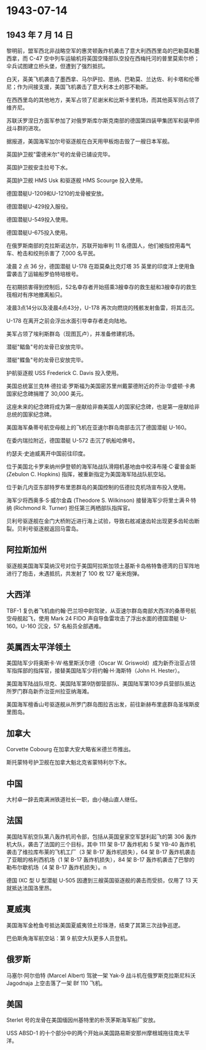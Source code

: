 # 1943-07-14

## 1943 年 7 月 14 日

黎明前，盟军西北非战略空军的惠灵顿轰炸机袭击了意大利西西里岛的巴勒莫和墨西拿，而
C-47
空中列车运输机将英国空降部队空投在西梅托河的普里莫索尔桥；伞兵试图建立桥头堡，但遭到了强烈抵抗。

白天，英美飞机袭击了墨西拿、马尔萨拉、恩纳、巴勒莫、兰达佐、利卡塔和伦蒂尼；作为间接支援，美国飞机袭击了意大利本土的那不勒斯。

在西西里岛的其他地方，美军占领了尼谢米和比斯卡里机场，而其他英军则占领了维齐尼。

苏联沃罗涅日方面军参加了对俄罗斯库尔斯克南部的德国第四装甲集团军和装甲师战斗群的进攻。

据报道，美国海军加尔号驱逐舰在白天用甲板炮击毁了一艘日本军舰。

英国护卫舰"雷德米尔"号的龙骨已铺设完毕。

英国护卫舰安圭拉号下水。

英国护卫舰 HMS Usk 和驱逐舰 HMS Scourge 投入使用。

德国潜艇U-1209和U-1210的龙骨被安放。

德国潜艇U-429投入服役。

德国潜艇U-549投入使用。

德国潜艇U-675投入使用。

在俄罗斯南部的克拉斯诺达尔，苏联开始审判 11
名德国人，他们被指控用毒气车、枪击和绞刑杀害了 7,000 名平民。

凌晨 2 点 36 分，德国潜艇 U-178 在距莫桑比克灯塔 35
英里的印度洋上使用鱼雷袭击了运输船罗伯特培根号。

在初期损害得到控制后，52名幸存者开始搭乘3艘幸存的救生艇和3艘幸存的救生筏相对有序地撤离船只。

凌晨3点14分以及凌晨4点43分，U-178 再次向燃烧的残骸发射鱼雷，将其击沉。

U-178 在离开之前会浮出水面引导幸存者走向陆地。

美军占领了埃利斯群岛（现图瓦卢），并准备修建机场。

潜艇"鲳鱼"号的龙骨已安放完毕。

潜艇"鲽鱼"号的龙骨已安放完毕。

护航驱逐舰 USS Frederick C. Davis 投入使用。

美国总统富兰克林·德拉诺·罗斯福为美国密苏里州戴蒙德附近的乔治·华盛顿·卡弗国家纪念碑捐赠了
30,000 美元。

这座未来的纪念碑将成为第一座献给非裔美国人的国家纪念碑，也是第一座献给非总统的国家纪念碑。

美国海军桑蒂号航空母舰上的飞机在亚速尔群岛南部击沉了德国潜艇 U-160。

在委内瑞拉附近，德国潜艇 U-572 击沉了帆船哈佛号。

约瑟夫·史迪威离开中国前往印度。

位于美国北卡罗来纳州伊登顿的海军陆战队滑翔机基地由中校泽布隆·C·霍普金斯
(Zebulon C. Hopkins) 指挥，被重新指定为美国海军陆战队航空站。

位于新几内亚东部特罗布里恩群岛的美国控制的伍德拉克机场宣布投入使用。

海军少将西奥多·S·威尔金森 (Theodore S. Wilkinson)
接替海军少将里士满·R·特纳 (Richmond R. Turner) 担任第三两栖部队指挥官。

贝利号驱逐舰在金门大桥附近进行海上试验，导致右舷减速齿轮出现更多齿轮齿断裂。贝利号驱逐舰返回马雷岛。

## 阿拉斯加州

驱逐舰美国海军莫纳汉号对位于美国阿拉斯加领土基斯卡岛格特鲁德湾的日军阵地进行了炮击，未遇抵抗，共发射了
100 枚 127 毫米炮弹。

## 大西洋

TBF-1
复仇者飞机由约翰·巴兰坦中尉驾驶，从亚速尔群岛南部大西洋的桑蒂号航空母舰起飞，使用
Mark 24 FIDO 声自导鱼雷攻击了浮出水面的德国潜艇 U-160。U-160 沉没，57
名船员全部遇难。

## 英属西太平洋领土

美国陆军少将奥斯卡·W·格里斯沃尔德（Oscar W.
Griswold）成为新乔治亚占领军指挥部的指挥官，接替美国陆军少将约翰·H·海斯特（John
H. Hester）。

美国海军陆战队坦克、美国陆军第9防御营部队、美国陆军第103步兵营部队抵达所罗门群岛新乔治亚州拉亚纳海滩。

美国海军檀香山号驱逐舰从所罗门群岛图拉吉出发，前往新赫布里底群岛圣埃斯皮里图岛。

## 加拿大

Corvette Cobourg 在加拿大安大略省米德兰市推出。

斯托蒙特号护卫舰在加拿大魁北克省蒙特利尔下水。

## 中国

大村卓一辞去南满洲铁道社长一职，由小樋山直人继任。

## 法国

美国陆军航空队第八轰炸机司令部，包括从英国皇家空军瑟利起飞的第 306
轰炸机大队，袭击了法国的三个目标，其中 111 架 B-17 轰炸机和 5 架 YB-40
轰炸机袭击了维拉库布莱的飞机工厂（3 架 B-17 轰炸机损失），64 架 B-17
轰炸机袭击了亚眠的格利西机场（1 架 B-17 轰炸机损失），84 架 B-17
轰炸机袭击了巴黎的勒布尔歇机场（4 架 B-17 轰炸机损失）。n

德国 IXC 型 U 型潜艇 U-505 因遭到三艘英国驱逐舰的袭击而受损，仅用了 13
天就抵达法国洛里昂。

## 夏威夷

美国海军金枪鱼号抵达美国夏威夷领土珍珠港，结束了其第三次战争巡逻。

巴伯斯角海军航空站：第 9 航空大队更多人员登机。

## 俄罗斯

马塞尔·阿尔伯特 (Marcel Albert) 驾驶一架 Yak-9
战斗机在俄罗斯克拉斯尼科沃 Jagodnaja 上空击落了一架 Bf 110 飞机。

## 美国

Sterlet 号的龙骨在美国缅因州基特里的朴茨茅斯海军船厂安放。

USS ABSD-1
的十个部分中的两个开始从美国路易斯安那州摩根城拖往南太平洋。

